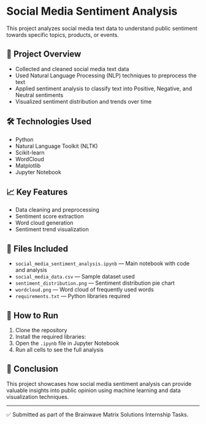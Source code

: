 # Social Media Sentiment Analysis

This project analyzes social media text data to understand public sentiment towards specific topics, products, or events.

## 📌 Project Overview
- Collected and cleaned social media text data
- Used Natural Language Processing (NLP) techniques to preprocess the text
- Applied sentiment analysis to classify text into Positive, Negative, and Neutral sentiments
- Visualized sentiment distribution and trends over time

## 🛠️ Technologies Used
- Python
- Natural Language Toolkit (NLTK)
- Scikit-learn
- WordCloud
- Matplotlib
- Jupyter Notebook

## 📈 Key Features
- Data cleaning and preprocessing
- Sentiment score extraction
- Word cloud generation
- Sentiment trend visualization

## 📂 Files Included
- `social_media_sentiment_analysis.ipynb` — Main notebook with code and analysis
- `social_media_data.csv` — Sample dataset used
- `sentiment_distribution.png` — Sentiment distribution pie chart
- `wordcloud.png` — Word cloud of frequently used words
- `requirements.txt` — Python libraries required

## 🚀 How to Run
1. Clone the repository
2. Install the required libraries:
3. Open the `.ipynb` file in Jupyter Notebook
4. Run all cells to see the full analysis

## 🎯 Conclusion
This project showcases how social media sentiment analysis can provide valuable insights into public opinion using machine learning and data visualization techniques.

---
✅ Submitted as part of the Brainwave Matrix Solutions Internship Tasks.
